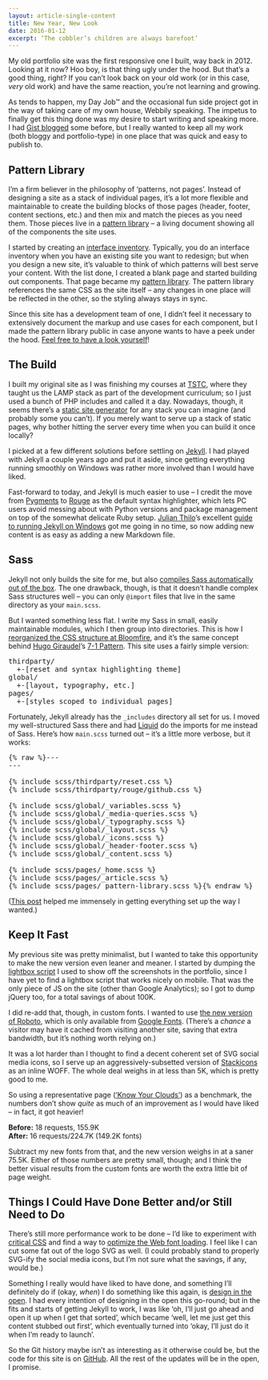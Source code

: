 ```yaml
---
layout: article-single-content
title: New Year, New Look
date: 2016-01-12
excerpt: ‘The cobbler’s children are always barefoot’
---
```


My old portfolio site was the first responsive one I built, way back in 2012. Looking at it now? Hoo boy, is that thing ugly under the hood. But that’s a good thing, right? If you can’t look back on your old work (or in this case, *very* old work) and have the same reaction, you’re not learning and growing.

As tends to happen, my Day Job&trade; and the occasional fun side project got in the way of taking care of my own house, Webbily speaking. The impetus to finally get this thing done was my desire to start writing and speaking more. I had [Gist blogged](http://nickpiesco.roughdraft.io/) some before, but I really wanted to keep all my work (both bloggy and portfolio-type) in one place that was quick and easy to publish to.

Pattern Library
---------------

I’m a firm believer in the philosophy of ‘patterns, not pages’. Instead of designing a site as a stack of individual pages, it’s a lot more flexible and maintainable to create the building blocks of those pages (header, footer, content sections, etc.) and then mix and match the pieces as you need them. Those pieces live in a [pattern library](http://alistapart.com/blog/post/getting-started-with-pattern-libraries) – a living document showing all of the components the site uses.

I started by creating an [interface inventory](http://bradfrost.com/blog/post/interface-inventory/). Typically, you do an interface inventory when you have an existing site you want to redesign; but when you design a new site, it’s valuable to think of which patterns will best serve your content. With the list done, I created a blank page and started building out components. That page became my [pattern library](/pattern-library.html). The pattern library references the same CSS as the site itself – any changes in one place will be reflected in the other, so the styling always stays in sync.

Since this site has a development team of one, I didn’t feel it necessary to extensively document the markup and use cases for each component, but I made the pattern library public in case anyone wants to have a peek under the hood. [Feel free to have a look yourself](/pattern-library.html)!

The Build
---------

I built my original site as I was finishing my courses at [TSTC](http://www.tstc.edu/), where they taught us the LAMP stack as part of the development curriculum; so I just used a bunch of PHP includes and called it a day. Nowadays, though, it seems there’s a [static site generator](https://www.staticgen.com/) for any stack you can imagine (and probably some you can’t). If you merely want to serve up a stack of static pages, why bother hitting the server every time when you can build it once locally?

I picked at a few different solutions before settling on [Jekyll](http://jekyllrb.com/). I had played with Jekyll a couple years ago and put it aside, since getting everything running smoothly on Windows was rather more involved than I would have liked.

Fast-forward to today, and Jekyll is much easier to use – I credit the move from [Pygments](http://pygments.org/) to [Rouge](http://rouge.jneen.net/) as the default syntax highlighter, which lets PC users avoid messing about with Python versions and package management on top of the somewhat delicate Ruby setup. [Julian Thilo](https://twitter.com/juthilo)’s excellent [guide to running Jekyll on Windows](http://jekyll-windows.juthilo.com/) got me going in no time, so now adding new content is as easy as adding a new Markdown file.

Sass
----

Jekyll not only builds the site for me, but also [compiles Sass automatically out of the box](http://jekyllrb.com/docs/assets/). The one drawback, though, is that it doesn’t handle complex Sass structures well – you can only `@import` files that live in the same directory as your `main.scss`.

But I wanted something less flat. I write my Sass in small, easily maintainable modules, which I then group into directories. This is how I [reorganized the CSS structure at Bloomfire](https://github.com/bloomfire/styleguides/tree/master/css#architecture), and it’s the same concept behind [Hugo Giraudel](http://hugogiraudel.com/)’s [7-1 Pattern](http://sass-guidelin.es/#the-7-1-pattern). This site uses a fairly simple version:

<pre>
thirdparty/
  +-[reset and syntax highlighting theme]
global/
  +-[layout, typography, etc.]
pages/
  +-[styles scoped to individual pages]
</pre>

Fortunately, Jekyll already has the `_includes` directory all set for us. I moved my well-structured Sass there and had [Liquid](http://liquidmarkup.org/) do the imports for me instead of Sass. Here’s how `main.scss` turned out – it’s a little more verbose, but it works:

<pre>
{% raw %}---
---

{% include scss/thirdparty/reset.css %}
{% include scss/thirdparty/rouge/github.css %}

{% include scss/global/_variables.scss %}
{% include scss/global/_media-queries.scss %}
{% include scss/global/_typography.scss %}
{% include scss/global/_layout.scss %}
{% include scss/global/_icons.scss %}
{% include scss/global/_header-footer.scss %}
{% include scss/global/_content.scss %}

{% include scss/pages/_home.scss %}
{% include scss/pages/_article.scss %}
{% include scss/pages/_pattern-library.scss %}{% endraw %}
</pre>

([This post](https://talk.jekyllrb.com/t/have-multiple-directories-for-my-sass-partials-possible/1261/) helped me immensely in getting everything set up the way I wanted.)

Keep It Fast
------------

My previous site was pretty minimalist, but I wanted to take this opportunity to make the new version even leaner and meaner. I started by dumping the [lightbox script](http://lokeshdhakar.com/projects/lightbox2/) I used to show off the screenshots in the portfolio, since I have yet to find a lightbox script that works nicely on mobile. That was the only piece of JS on the site (other than Google Analytics); so I got to dump jQuery too, for a total savings of about 100K.

I did re-add that, though, in custom fonts. I wanted to use [the new version of Roboto](http://googledevelopers.blogspot.com/2014/07/the-new-roboto.html), which is only available from [Google Fonts](https://www.google.com/fonts/). (There’s a *chance* a visitor may have it cached from visiting another site, saving that extra bandwidth, but it’s nothing worth relying on.)

It was a lot harder than I thought to find a decent coherent set of SVG social media icons, so I serve up an aggressively-subsetted version of [Stackicons](http://stackicons.com/) as an inline WOFF. The whole deal weighs in at less than 5K, which is pretty good to me.

So using a representative page ([‘Know Your Clouds’](/know-your-clouds)) as a benchmark, the numbers don’t show *quite* as much of an improvement as I would have liked – in fact, it got heavier!

**Before:** 18 requests, 155.9K<br>
**After:** 16 requests/224.7K (149.2K fonts)

Subtract my new fonts from that, and the new version weighs in at a saner 75.5K. Either of those numbers are pretty small, though; and I think the better visual results from the custom fonts are worth the extra little bit of page weight.

Things I Could Have Done Better and/or Still Need to Do
-------------------------------------------------------

There’s still more performance work to be done – I’d like to experiment with [critical CSS](https://css-tricks.com/authoring-critical-fold-css/) and find a way to [optimize the Web font loading](https://www.filamentgroup.com/lab/font-loading.html). I feel like I can cut some fat out of the logo SVG as well. (I could probably stand to properly SVG-ify the social media icons, but I’m not sure what the savings, if any, would be.)

Something I really would have liked to have done, and something I’ll definitely do if (okay, *when*) I do something like this again, is [design in the open](http://bradfrost.com/blog/post/designing-in-the-open/). I had every intention of designing in the open this go-round; but in the fits and starts of getting Jekyll to work, I was like ‘oh, I’ll just go ahead and open it up when I get that sorted’, which became ‘well, let me just get this content stubbed out first’, which eventually turned into ‘okay, I’ll just do it when I’m ready to launch’.

So the Git history maybe isn’t as interesting as it otherwise could be, but the code for this site is on [GitHub](https://github.com/nickpiesco/nick-piesco). All the rest of the updates will be in the open, I promise.
